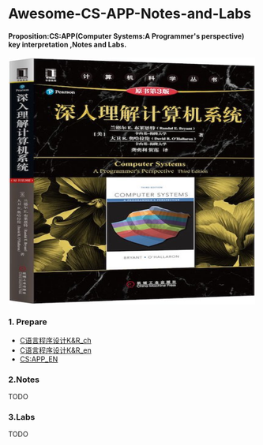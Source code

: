 # Awesome-CS-APP-Notes-and-Labs
#### Proposition:CS:APP(Computer Systems:A Programmer's perspective) key interpretation ,Notes and Labs.

<img src="_Attachments/Cover.jpg" title="CS:APP" width="500" height="500">

### 1. Prepare
- [C语言程序设计K&R_ch](Books/C_language_K&R_ch.pdf)
- [C语言程序设计K&R_en](Books/C_language_K&R_en.pdf)
- [CS:APP_EN](Books/CSAPP(3rd)English.pdf)

### 2.Notes
TODO
### 3.Labs
TODO